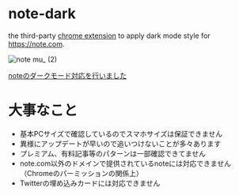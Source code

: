 # note-dark
the third-party [chrome extension](https://chrome.google.com/webstore/detail/ndjhheglhimmpjbgedbacgmloigpicng/) to apply dark mode style for https://note.com.

![note mu_ (2)](https://user-images.githubusercontent.com/34824697/67157555-88df6180-f368-11e9-96f1-ce3cfc370688.png)


[noteのダークモード対応を行いました](https://note.com/bluepixel/n/nbb6ff4c58976)

# 大事なこと
- 基本PCサイズで確認しているのでスマホサイズは保証できません
- 異様にアップデートが早いので追いつけないことが多々あります
- プレミアム、有料記事等のパターンは一部確認できてません
- note.com以外のドメインで提供されているnoteには対応できません（Chromeのパーミッションの関係上）
- Twitterの埋め込みカードには対応できません
